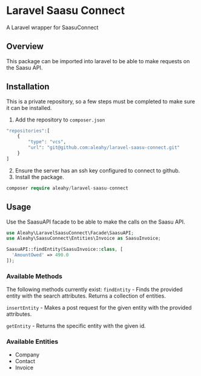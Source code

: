 # Laravel Saasu Connect
A Laravel wrapper for SaasuConnect

## Overview
This package can be imported into laravel to be able to make requests on the Saasu API.

## Installation
This is a private repository, so a few steps must be completed to make sure it can be installed.
1. Add the repository to `composer.json`
```php
"repositories":[
    {
        "type": "vcs",
        "url": "git@github.com:aleahy/laravel-saasu-connect.git"
    }
]
```

2. Ensure the server has an ssh key configured to connect to github.
3. Install the package.
```php
composer require aleahy/laravel-saasu-connect
```

## Usage
Use the SaasuAPI facade to be able to make the calls on the Saasu API.

```php
use Aleahy\LaravelSaasuConnect\Facade\SaasuAPI;
use Aleahy\SaasuConnect\Entities\Invoice as SaasuInvoice;

SaasuAPI::findEntity(SaasuInvoice::class, [
  'AmountOwed' => 490.0
]);
```

### Available Methods
The following methods currently exist:
`findEntity` - Finds the provided entity with the search attributes. Returns a collection of entities.

`insertEntity` - Makes a post request for the given entity with the provided attributes.

`getEntity` - Returns the specific entity with the given id.

### Available Entities
- Company
- Contact
- Invoice

